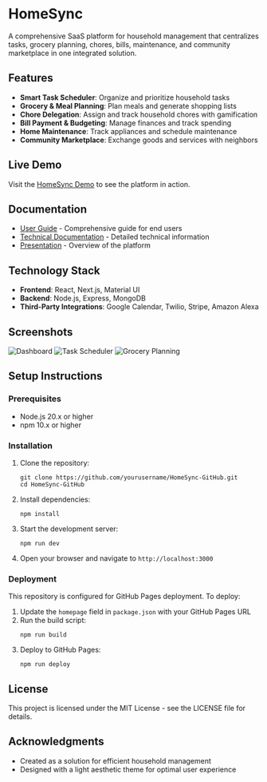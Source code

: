 # HomeSync

A comprehensive SaaS platform for household management that centralizes tasks, grocery planning, chores, bills, maintenance, and community marketplace in one integrated solution.

## Features

- **Smart Task Scheduler**: Organize and prioritize household tasks
- **Grocery & Meal Planning**: Plan meals and generate shopping lists
- **Chore Delegation**: Assign and track household chores with gamification
- **Bill Payment & Budgeting**: Manage finances and track spending
- **Home Maintenance**: Track appliances and schedule maintenance
- **Community Marketplace**: Exchange goods and services with neighbors

## Live Demo

Visit the [HomeSync Demo](https://ubuntuD3v.github.io/HomeSync-GitHub/) to see the platform in action.

## Documentation

- [User Guide](./docs/user_guide.md) - Comprehensive guide for end users
- [Technical Documentation](./docs/technical_documentation.md) - Detailed technical information
- [Presentation](./docs/presentation.md) - Overview of the platform

## Technology Stack

- **Frontend**: React, Next.js, Material UI
- **Backend**: Node.js, Express, MongoDB
- **Third-Party Integrations**: Google Calendar, Twilio, Stripe, Amazon Alexa

## Screenshots

![Dashboard](./public/dashboard.png)
![Task Scheduler](./public/tasks.png)
![Grocery Planning](./public/grocery.png)

## Setup Instructions

### Prerequisites

- Node.js 20.x or higher
- npm 10.x or higher

### Installation

1. Clone the repository:
   ```
   git clone https://github.com/yourusername/HomeSync-GitHub.git
   cd HomeSync-GitHub
   ```

2. Install dependencies:
   ```
   npm install
   ```

3. Start the development server:
   ```
   npm run dev
   ```

4. Open your browser and navigate to `http://localhost:3000`

### Deployment

This repository is configured for GitHub Pages deployment. To deploy:

1. Update the `homepage` field in `package.json` with your GitHub Pages URL
2. Run the build script:
   ```
   npm run build
   ```
3. Deploy to GitHub Pages:
   ```
   npm run deploy
   ```

## License

This project is licensed under the MIT License - see the LICENSE file for details.

## Acknowledgments

- Created as a solution for efficient household management
- Designed with a light aesthetic theme for optimal user experience
